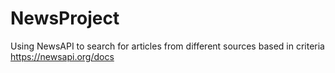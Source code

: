 # NewsProject

Using NewsAPI to search for articles from different sources based in criteria
https://newsapi.org/docs
